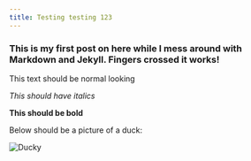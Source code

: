 ```yaml
---
title: Testing testing 123
---
```

### This is my first post on here while I mess around with Markdown and Jekyll. Fingers crossed it works!
This text should be normal looking

_This should have italics_

**This should be bold**

Below should be a picture of a duck:

![Ducky](https://upload.wikimedia.org/wikipedia/commons/thumb/a/a6/Parrulo_-Muscovy_duckling.jpg/1280px-Parrulo_-Muscovy_duckling.jpg)
